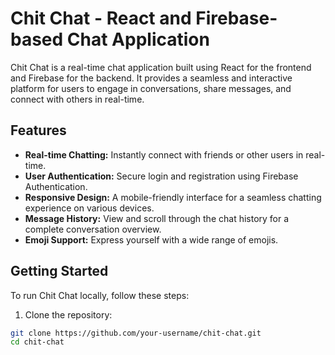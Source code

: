# Chit Chat - React and Firebase-based Chat Application

Chit Chat is a real-time chat application built using React for the frontend and Firebase for the backend. It provides a seamless and interactive platform for users to engage in conversations, share messages, and connect with others in real-time.

## Features

- **Real-time Chatting:** Instantly connect with friends or other users in real-time.
- **User Authentication:** Secure login and registration using Firebase Authentication.
- **Responsive Design:** A mobile-friendly interface for a seamless chatting experience on various devices.
- **Message History:** View and scroll through the chat history for a complete conversation overview.
- **Emoji Support:** Express yourself with a wide range of emojis.

## Getting Started

To run Chit Chat locally, follow these steps:

1. Clone the repository:

```bash
git clone https://github.com/your-username/chit-chat.git
cd chit-chat
